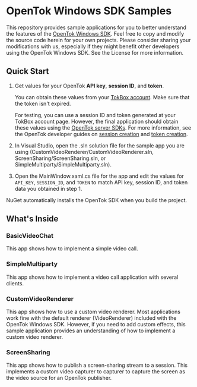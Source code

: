 # OpenTok Windows SDK Samples

 This repository provides sample applications for you to better understand the features of
 the [OpenTok Windows SDK](https://tokbox.com/developer/sdks/windows/). Feel free to copy
 and modify the source code herein for your own projects. Please consider sharing your
 modifications with us, especially if they might benefit other developers using the OpenTok
 Windows SDK. See the License for more information.

## Quick Start

1. Get values for your OpenTok **API key**, **session ID**, and **token**.

   You can obtain these values from your [TokBox account](#https://tokbox.com/account/#/).
   Make sure that the token isn't expired.

   For testing, you can use a session ID and token generated at your TokBox account page.
   However, the final application should obtain these values using the [OpenTok server
   SDKs](https://tokbox.com/developer/sdks/server/). For more information, see the OpenTok
   developer guides on [session creation](https://tokbox.com/developer/guides/create-session/)
   and [token creation](https://tokbox.com/developer/guides/create-token/).

2. In Visual Studio, open the .sln solution file for the sample app you are using
   (CustomVideoRenderer/CustomVideoRenderer.sln, ScreenSharing/ScreenSharing.sln,
   or SimpleMultiparty/SimpleMultiparty.sln).

3. Open the MainWindow.xaml.cs file for the app and edit the values for `API_KEY`, `SESSION_ID`,
   and `TOKEN` to match API key, session ID, and token data you obtained in step 1.

NuGet automatically installs the OpenTok SDK when you build the project.

## What's Inside

### BasicVideoChat

This app shows how to implement a simple video call.

### SimpleMultiparty

This app shows how to implement a video call application with several clients.

### CustomVideoRenderer

This app shows how to use a custom video renderer. Most applications work fine with the default
renderer (VideoRenderer) included with the OpenTok Windows SDK. However, if you need to add
custom effects, this sample application provides an understanding of how to implement a custom
video renderer.

### ScreenSharing

This app shows how to publish a screen-sharing stream to a session. This implements a custom video
capturer to capturer to capture the screen as the video source for an OpenTok publisher.
